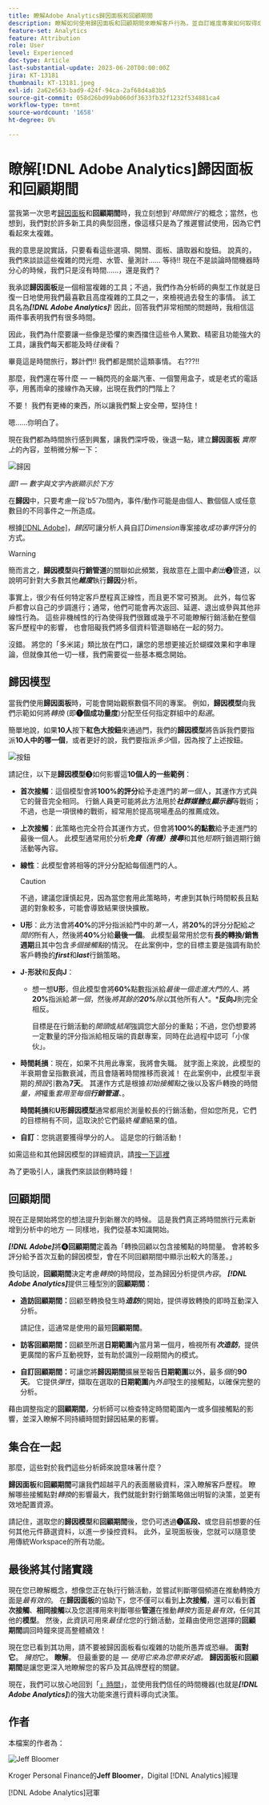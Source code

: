 ```yaml
---
title: 瞭解Adobe Analytics歸因面板和回顧期間
description: 瞭解如何使用歸因面板和回顧期間來瞭解客戶行為，並自訂維度專案如何取得成功事件的評分。
feature-set: Analytics
feature: Attribution
role: User
level: Experienced
doc-type: Article
last-substantial-update: 2023-06-20T00:00:00Z
jira: KT-13181
thumbnail: KT-13181.jpeg
exl-id: 2a62e563-bad9-424f-94ca-2af68d4a83b5
source-git-commit: 058d26bd99ab060df3633fb32f1232f534881ca4
workflow-type: tm+mt
source-wordcount: '1658'
ht-degree: 0%

---
```


# 瞭解[!DNL Adobe Analytics]歸因面板和回顧期間

當我第一次思考[歸因面板](https://experienceleague.adobe.com/docs/analytics-platform/using/cja-workspace/panels/attribution.html?lang=en)和&#x200B;**回顧期間**&#x200B;時，我立刻想到&#39;*時間旅行&#39;*&#x200B;的概念；當然，也想到，我們對於許多新工具的典型回應，像這樣只是為了推遲嘗試使用，因為它們看起來太複雜。

我的意思是說實話，只要看看這些選項、開關、面板、讀取器和旋鈕。  說真的，我們來談談這些複雜的閃光燈、水管、量測計…… 等待!!  現在不是談論時間機器時分心的時候，我們只是沒有時間……，還是我們？

我承認&#x200B;**歸因面板**&#x200B;是一個相當複雜的工具；不過，我們作為分析師的典型工作就是日復一日地使用我們最喜歡且高度複雜的工具之一，來檢視過去發生的事情。 該工具名為&#x200B;***[!DNL Adobe Analytics]***!  因此，回答我們非常相關的問題時，我相信這兩件事表明我們有很多時間。

因此，我們為什麼要讓一些像是恐懼的東西擋住這些令人驚歎、精密且功能強大的工具，讓我們每天都能及時&#x200B;*往後*&#x200B;看？

畢竟這是時間旅行，夥計們!!  我們都是關於這類事情。  右???!!

那麼，我們還在等什麼 — 一輛閃亮的金屬汽車、一個警用盒子，或是老式的電話亭，用舊雨傘的接線作為天線，出現在我們的門階上？

不要！  我們有更棒的東西，所以讓我們繫上安全帶，堅持住！

嗯……你明白了。


現在我們都為時間旅行感到興奮，讓我們深呼吸，後退一點，建立&#x200B;**歸因面板** *實際上*&#x200B;的內容，並稍微分解一下：

![歸因](assets/attribution.png)

*圖1 — 數字與文字內嵌顯示於下方*

在&#x200B;**歸因**&#x200B;中，只要考慮一段&#39;b5&#39;7b間內，事件/動作可能是由個人、數個個人或任意數目的不同事件之一所造成。

根據[[!DNL Adobe]](https://experienceleague.adobe.com/docs/analytics-platform/using/cja-workspace/attribution/overview.html?lang=en)，*歸因*&#x200B;可讓分析人員自訂&#x200B;*Dimension*&#x200B;專案接收&#x200B;*成功事件*&#x200B;評分的方式。


>[!WARNING]
>
>簡而言之，**歸因模型**&#x200B;與&#x200B;**行銷管道**&#x200B;的關聯如此頻繁，我故意在上圖中&#x200B;*劃出*❷管道，以說明可針對大多數其他&#x200B;***維度***&#x200B;執行&#x200B;**歸因**&#x200B;分析。


事實上，很少有任何特定客戶歷程真正線性，而且更不常可預測。  此外，每位客戶都會以自己的步調進行；通常，他們可能會再次返回、延遲、退出或參與其他非線性行為。 這些非機械性的行為使得我們很難或幾乎不可能瞭解行銷活動在整個客戶歷程中的影響， 也會阻礙我們將多個資料管道聯絡在一起的努力。

沒錯。  將您的「多米諾」類比放在門口，讓您的思想更接近於蝴蝶效果和字串理論，但就像其他一切一樣，我們需要從一些基本概念開始。

## **歸因模型**

當我們使用&#x200B;**歸因面板**&#x200B;時，可能會開始觀察數個不同的專案。  例如，**歸因模型**&#x200B;向我們示範如何將&#x200B;*轉換* (即&#x200B;**❶個成功量度**)分配至任何指定群組中的&#x200B;*點選*。

簡單地說，如果&#x200B;**10人**&#x200B;按下&#x200B;**紅色大按鈕**&#x200B;來通過門，我們的&#x200B;**歸因模型**&#x200B;將告訴我們要指派&#x200B;**10人中的哪一個**，或者更好的說，我們要指派&#x200B;*多少*&#x200B;個，因為按了上述按鈕。

![按鈕](assets/button.png)

請記住，以下是&#x200B;**歸因模型**&#x200B;❸如何影響這&#x200B;**10個人的一些範例**：

- **首次接觸**：這個模型會將&#x200B;**100%的評分**&#x200B;給予走進門的&#x200B;*第一個*&#x200B;人，其運作方式與它的聲音完全相同。  行銷人員更可能將此方法用於&#x200B;***社群媒體***&#x200B;或&#x200B;***顯示器***&#x200B;等戰術；不過，也是一項很棒的戰術，經常用於提高現場產品的推薦成效。
- **上次接觸**：此策略也完全符合其運作方式，但會將&#x200B;**100%的點數**&#x200B;給予走進門的最後一個人。  此模型通常用於分析&#x200B;***免費（有機）搜尋***&#x200B;和其他&#x200B;*短期*&#x200B;行銷週期行銷活動等內容。
- **線性**：此模型會將相等的評分分配給每個進門的人。

  >[!CAUTION]
  >
  >不過，建議您謹慎起見，因為當您套用此策略時，考慮到其執行時間較長且點選的對象較多，可能會導致結果很快擴散。

- **U形**：此方法會將&#x200B;**40%**&#x200B;的評分指派給門中的&#x200B;*第一人*，將&#x200B;**20%**&#x200B;的評分分配給&#x200B;*之間的*&#x200B;所有人，然後將&#x200B;**40%**&#x200B;分給&#x200B;**最後一個**。 此模型最常用於您有&#x200B;**長的轉換/銷售週期**&#x200B;且其中包含&#x200B;*多個接觸點*&#x200B;的情況。  在此案例中，您的目標主要是強調有助於客戶轉換的&#x200B;***first***&#x200B;和&#x200B;***last***&#x200B;行銷策略。
- **J**-**形狀**&#x200B;和&#x200B;**反向J**：
   - 想一想&#x200B;**U形**，但此模型會將&#x200B;**60%**&#x200B;點數指派給&#x200B;*最後一個走進大門的人*、將&#x200B;**20%**&#x200B;指派給&#x200B;*第一個*，然後&#x200B;*將其餘的&#x200B;**20%**&#x200B;除以*&#x200B;其他所有人&#x200B;*。***反向J**&#x200B;則完全相反。

     目標是在行銷活動的&#x200B;*開頭*&#x200B;或&#x200B;*結尾*&#x200B;強調您大部分的重點；不過，您仍想要將一定數量的評分指派給相反端的貢獻專案，同時在此過程中認可「小傢伙」。

- **時間耗損**：現在，如果不共用此專案，我將會失職。 就字面上來說，此模型的半衰期會呈指數衰減，而且會隨著時間推移而衰減！  在此案例中，此模型半衰期的&#x200B;*預設*&#x200B;引數為&#x200B;**7天**。  其運作方式是根據&#x200B;*初始接觸點*&#x200B;之後以及客戶轉換的時間&#x200B;*量，將*&#x200B;權重&#x200B;*套用至每個&#x200B;**行銷管道**、*。

  **時間耗損**&#x200B;和&#x200B;**U形歸因模型**&#x200B;通常都用於測量較長的行銷活動，但如您所見，它們的目標稍有不同，這取決於它們最終&#x200B;*權重*&#x200B;結果的值。

- **自訂**：您挑選要獲得學分的人。  這是您的行銷活動！

如需這些和其他歸因模型的詳細資訊，請[按一下這裡](https://experienceleague.adobe.com/docs/analytics/analyze/analysis-workspace/attribution/models.html?lang=en)

為了更吸引人，讓我們來談談倒轉時鐘！

## **回顧期間**

現在正是開始將您的想法提升到新層次的時候。  這是我們真正將時間旅行元素新增到分析中的地方 — 同樣地，我們從基本知識開始。

***[!DNL Adobe]***&#x200B;將❹&#x200B;**回顧期間**&#x200B;定義為「轉換回顧以包含接觸點的時間量。 會將較多評分給予首次互動的歸因模型，會在不同回顧期間中顯示出較大的落差。」


換句話說，**回顧期間**&#x200B;決定考慮&#x200B;*轉換*&#x200B;的時間段，並為歸因分析提供&#x200B;*內容*。 ***[!DNL Adobe Analytics]***&#x200B;提供三種型別的&#x200B;**回顧期間**：

- **造訪回顧期間：**&#x200B;回顧至轉換發生時&#x200B;***造訪***&#x200B;的開始，提供導致轉換的即時互動深入分析。

  請記住，這通常是使用的最短&#x200B;**回顧期間**。
- **訪客回顧期間：**&#x200B;回顧至所選&#x200B;**日期範圍**&#x200B;內當月第一個月，檢視所有&#x200B;***次造訪***，提供更廣闊的客戶互動視野，並有助於識別一段期間內的模式。
- **自訂回顧期間：**&#x200B;可讓您將&#x200B;**歸因期間**&#x200B;擴展至報告&#x200B;**日期範圍**&#x200B;以外，最多&#x200B;*個*&#x200B;的&#x200B;**90天**。  它提供&#x200B;*彈性*，擷取在選取的&#x200B;**日期範圍**&#x200B;內&#x200B;*外部*&#x200B;發生的接觸點，以確保完整的分析。

藉由調整指定的&#x200B;**回顧期間**，分析師可以檢查特定時間範圍內一或多個接觸點的影響，並深入瞭解不同持續時間對歸因結果的影響。

## **集合在一起**

那麼，這些對於我們這些分析師來說意味著什麼？

**歸因面板**&#x200B;和&#x200B;**回顧期間**&#x200B;可讓我們超越平凡的表面層級資料，深入瞭解客戶歷程。 瞭解哪些接觸點對&#x200B;*轉換*&#x200B;的影響最大，我們就能針對行銷策略做出明智的決策，並更有效地配置資源。

請記住，選取您的&#x200B;**歸因模型**&#x200B;和&#x200B;**回顧期間**&#x200B;後，您仍可透過&#x200B;**❺區段、**&#x200B;或您目前想要的任何其他元件篩選資料，以進一步操控資料。  此外，呈現面板後，您就可以隨意使用傳統Workspace的所有功能。

## **最後將其付諸實踐**

現在您已瞭解概念，想像您正在執行行銷活動，並嘗試判斷哪個頻道在推動轉換方面是&#x200B;*最有效的*。 在&#x200B;**歸因面板**&#x200B;的協助下，您不僅可以看到&#x200B;**上次接觸**，還可以看到&#x200B;**首次接觸**、**相同接觸**&#x200B;以及您選擇用來判斷哪些&#x200B;**管道**&#x200B;在推動&#x200B;*轉換*&#x200B;方面是&#x200B;*最有效*，任何其他的&#x200B;**模型**。 然後，此資訊可用來&#x200B;*最佳化*&#x200B;您的行銷活動，並藉由使用您選擇的&#x200B;**回顧期間**&#x200B;調回時鐘來提高整體績效！

現在您已看到其功用，請不要被歸因面板看似複雜的功能所愚弄或恐嚇。  **面對它**。  *擁抱*&#x200B;它。  **瞭解**。
但最重要的是 — *使用它來為您帶來好處。* **歸因面板**&#x200B;和&#x200B;**回顧期間**&#x200B;是讓您更深入地瞭解您的客戶及其品牌歷程的關鍵。

現在，我們可以放心地回到「[」時間](https://youtu.be/gVryJmZNFdU)」，並使用我們信任的時間機器(也就是&#x200B;***[!DNL Adobe Analytics]***)的強大功能來進行資料導向式決策。

## 作者

本檔案的作者為：

![Jeff Bloomer](assets/jeff-headshot.png)

Kroger Personal Finance的&#x200B;**Jeff Bloomer**，Digital [!DNL Analytics]經理

[!DNL Adobe Analytics]冠軍
